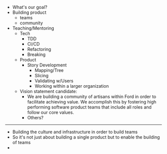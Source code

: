 - What's our goal?
- Building product
	- teams
	- community
- Teaching/Mentoring
	- Tech
		- TDD
		- CI/CD
		- Refactoring
		- Breaking
	- Product
		- Story Development
			- Mapping/Tree
			- Slicing
			- Validating w/Users
			- Working within a larger organization
	- Vision statement candidate:
		- We are building a community of artisans within Ford in order to facilitate achieving value. We accomplish this by fostering high performing software product teams that include all roles and follow our core values.
		- Others?
- ---
- Building the culture and infrastructure in order to build teams
- So it's not just about building a single product but to enable the building of teams
-